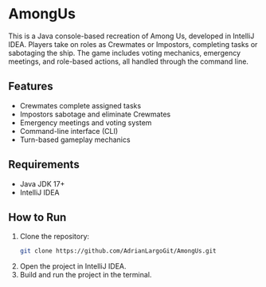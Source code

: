 # AmongUs

This is a Java console-based recreation of Among Us, developed in IntelliJ IDEA. Players take on roles as Crewmates or Impostors, completing tasks or sabotaging the ship. The game includes voting mechanics, emergency meetings, and role-based actions, all handled through the command line.

## Features
- Crewmates complete assigned tasks
- Impostors sabotage and eliminate Crewmates
- Emergency meetings and voting system
- Command-line interface (CLI)
- Turn-based gameplay mechanics

## Requirements
- Java JDK 17+
- IntelliJ IDEA

## How to Run
1. Clone the repository:
   ```bash
   git clone https://github.com/AdrianLargoGit/AmongUs.git
   ```
2. Open the project in IntelliJ IDEA.
3. Build and run the project in the terminal.

